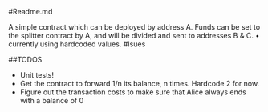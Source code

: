 #Readme.md

A simple contract which can be deployed by address A. 
Funds can be set to the splitter contract by A, and will be divided and sent to addresses B & C.
• currently using hardcoded values.
#Isues 

##TODOS

- Unit tests!
- Get the contract to forward 1/n its balance, n times. Hardcode 2 for now.
- Figure out the transaction costs to make sure that Alice always ends with a balance of 0




